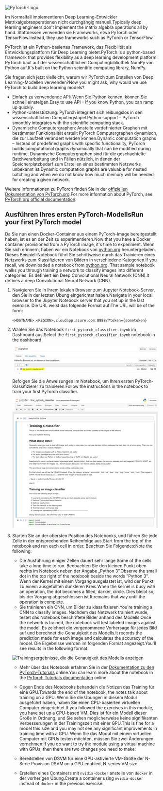 ![PyTorch-Logo](../media/5-image1.png) 

<span data-ttu-id="c6d00-102">Im Normalfall implementieren Deep Learning-Entwickler Matrixalgebraoperationen nicht durchgängig manuell.</span><span class="sxs-lookup"><span data-stu-id="c6d00-102">Typically deep learning engineers don't implement the matrix algebra operations all by hand.</span></span> <span data-ttu-id="c6d00-103">Stattdessen verwenden sie Frameworks, etwa PyTorch oder TensorFlow.</span><span class="sxs-lookup"><span data-stu-id="c6d00-103">Instead, they use frameworks such as PyTorch or TensorFlow.</span></span>  

<span data-ttu-id="c6d00-104">PyTorch ist ein Python-basiertes Framework, das Flexibilität als Entwicklungsplattform für Deep Learning bietet.</span><span class="sxs-lookup"><span data-stu-id="c6d00-104">PyTorch is a python-based framework that provides flexibility as a deep learning development platform.</span></span> <span data-ttu-id="c6d00-105">PyTorch baut auf der wissenschaftlichen Computingbibliothek NumPy von Python auf.</span><span class="sxs-lookup"><span data-stu-id="c6d00-105">It's built on the Python scientific computing library, NumPy.</span></span> 

<span data-ttu-id="c6d00-106">Sie fragen sich jetzt vielleicht, warum wir PyTorch zum Erstellen von Deep Learning-Modellen verwenden?</span><span class="sxs-lookup"><span data-stu-id="c6d00-106">Now you might ask, why would we use PyTorch to build deep learning models?</span></span>  

- <span data-ttu-id="c6d00-107">Einfach zu verwendende API: Wenn Sie Python kennen, können Sie schnell einsteigen.</span><span class="sxs-lookup"><span data-stu-id="c6d00-107">Easy to use API – If you know Python, you can ramp up quickly.</span></span>
- <span data-ttu-id="c6d00-108">Python-Unterstützung: PyTorch integriert sich reibungslos in den wissenschaftlichen Computingstapel.</span><span class="sxs-lookup"><span data-stu-id="c6d00-108">Python support – PyTorch smoothly integrates with the scientific computing stack.</span></span>
- <span data-ttu-id="c6d00-109">Dynamische Computergraphen: Anstelle vordefinierter Graphen mit bestimmter Funktionalität erstellt PyTorch Computergraphen dynamisch, die zur Laufzeit verändert werden können.</span><span class="sxs-lookup"><span data-stu-id="c6d00-109">Dynamic computation graphs – Instead of predefined graphs with specific functionality, PyTorch builds computational graphs dynamically that can be modified during runtime.</span></span> <span data-ttu-id="c6d00-110">Dynamische Computergraphen sind für die geschachtelte Batchverarbeitung und in Fällen nützlich, in denen der Speicherplatzbedarf zum Erstellen eines bestimmten Netzwerks unbekannt ist.</span><span class="sxs-lookup"><span data-stu-id="c6d00-110">Dynamic computation graphs are valuable for nested batching and when we do not know how much memory will be needed for creating a given network.</span></span>

<span data-ttu-id="c6d00-111">Weitere Informationen zu PyTorch finden Sie in der [offiziellen Dokumentation von PyTorch.org](https://pytorch.org/about/).</span><span class="sxs-lookup"><span data-stu-id="c6d00-111">For more information about PyTorch, see [PyTorch.org official documentation](https://pytorch.org/about/).</span></span>

## <a name="run-your-first-pytorch-model"></a><span data-ttu-id="c6d00-112">Ausführen Ihres ersten PyTorch-Modells</span><span class="sxs-lookup"><span data-stu-id="c6d00-112">Run your first PyTorch model</span></span>

<span data-ttu-id="c6d00-113">Da Sie nun einen Docker-Container aus einem PyTorch-Image bereitgestellt haben, ist es an der Zeit zu experimentieren.</span><span class="sxs-lookup"><span data-stu-id="c6d00-113">Now that you have a Docker container provisioned from a PyTorch image, it's time to experiment.</span></span> <span data-ttu-id="c6d00-114">Wenn Sie sich erinnern, haben wir ein Notebook von [python.org](https://python.org) heruntergeladen. Dieses Beispiel-Notebook führt Sie schrittweise durch das Trainieren eines Netzwerks zum Klassifizieren von Bildern in verschiedene Kategorien.</span><span class="sxs-lookup"><span data-stu-id="c6d00-114">If you recall, we downloaded a notebook from [python.org](https://python.org). That sample notebook walks you through training a network to classify images  into different categories.</span></span> <span data-ttu-id="c6d00-115">Es definiert ein Deep Convolutional Neural Network (CNN).</span><span class="sxs-lookup"><span data-stu-id="c6d00-115">It defines a deep Convolutional Neural Network (CNN).</span></span>

1. <span data-ttu-id="c6d00-116">Navigieren Sie in Ihrem lokalen Browser zum Jupyter Notebook-Server, den Sie in der letzten Übung eingerichtet haben.</span><span class="sxs-lookup"><span data-stu-id="c6d00-116">Navigate in your local browser to the Jupyter Notebook server that you set up in the last exercise.</span></span> <span data-ttu-id="c6d00-117">Die URL weist das folgende Format auf:</span><span class="sxs-lookup"><span data-stu-id="c6d00-117">The URL will be of the form:</span></span>

    `<HOSTNAME>.<REGION>.cloudapp.azure.com:8888/?token={sometoken}`

1. <span data-ttu-id="c6d00-118">Wählen Sie das Notebook `first_pytorch_classifier.ipynb` im Dashboard aus.</span><span class="sxs-lookup"><span data-stu-id="c6d00-118">Select the `first_pytorch_classifier.ipynb` notebook in the dashboard.</span></span>

    ![Auswählen von „first_pytorch_classifier.ipynb“](../media/5-image2.PNG)

    <span data-ttu-id="c6d00-120">Befolgen Sie die Anweisungen im Notebook, um Ihren ersten PyTorch-Klassifizierer zu trainieren.</span><span class="sxs-lookup"><span data-stu-id="c6d00-120">Follow the instructions in the notebook to train your first PyTorch classifier.</span></span>

    ![Screenshot des „Training eines Klassifizierers-Notebooks“](../media/5-image3.PNG)

2. <span data-ttu-id="c6d00-122">Starten Sie an der obersten Position des Notebooks, und führen Sie jede Zelle in der entsprechenden Reihenfolge aus.</span><span class="sxs-lookup"><span data-stu-id="c6d00-122">Start from the top of the notebook and run each cell in order.</span></span> <span data-ttu-id="c6d00-123">Beachten Sie Folgendes:</span><span class="sxs-lookup"><span data-stu-id="c6d00-123">Note the following:</span></span>

    - <span data-ttu-id="c6d00-124">Die Ausführung einiger Zellen dauert sehr lange.</span><span class="sxs-lookup"><span data-stu-id="c6d00-124">Some of the cells take a long time to run.</span></span> <span data-ttu-id="c6d00-125">Beobachten Sie den kleinen Punkt oben rechts im Notebook neben der Angabe „Python 3“.</span><span class="sxs-lookup"><span data-stu-id="c6d00-125">Observe the small dot in the top right of the notebook beside the words "Python 3".</span></span> <span data-ttu-id="c6d00-126">Wenn der Kernel mit einem Vorgang ausgelastet ist, wird der Punkt zu einem ausgefüllten dunkleren Kreis.</span><span class="sxs-lookup"><span data-stu-id="c6d00-126">When the kernel is busy with an operation, the dot becomes a filled, darker, circle.</span></span> <span data-ttu-id="c6d00-127">Dies bleibt so, bis der Vorgang abgeschlossen ist.</span><span class="sxs-lookup"><span data-stu-id="c6d00-127">It remains that way until the operation is complete.</span></span> 
    - <span data-ttu-id="c6d00-128">Sie trainieren ein CNN, um Bilder zu klassifizieren.</span><span class="sxs-lookup"><span data-stu-id="c6d00-128">You're training a CNN to classify images.</span></span> <span data-ttu-id="c6d00-129">Nachdem das Netzwerk trainiert wurde, testet das Notebook beschriftete Bilder anhand des Modells.</span><span class="sxs-lookup"><span data-stu-id="c6d00-129">Once the network is trained, the notebook will test labeled images against the model.</span></span> <span data-ttu-id="c6d00-130">Es zeichnet die vorgenommene Vorhersage für jedes Bild auf und berechnet die Genauigkeit des Modells.</span><span class="sxs-lookup"><span data-stu-id="c6d00-130">It records the prediction made for each image and calculates the accuracy of the model.</span></span> <span data-ttu-id="c6d00-131">Die Ergebnisse werden im folgenden Format angezeigt.</span><span class="sxs-lookup"><span data-stu-id="c6d00-131">You'll see results in the following format.</span></span>

    ![Trainingsergebnisse, die die Genauigkeit des Modells anzeigen](../media/accuracy.png)
    
    - <span data-ttu-id="c6d00-133">Mehr über das Notebook erfahren Sie in der [Dokumentation zu den PyTorch-Tutorials](https://pytorch.org/tutorials/beginner/blitz/cifar10_tutorial.html) online.</span><span class="sxs-lookup"><span data-stu-id="c6d00-133">You can learn more about the notebook in the [PyTorch Tutorials documentation](https://pytorch.org/tutorials/beginner/blitz/cifar10_tutorial.html) online.</span></span>
    
    - <span data-ttu-id="c6d00-134">Gegen Ende des Notebooks behandeln die Notizen das Training für eine GPU.</span><span class="sxs-lookup"><span data-stu-id="c6d00-134">Towards the end of the notebook, the notes talk about training on a GPU.</span></span> <span data-ttu-id="c6d00-135">Wenn Sie die Übungen in diesem Modul ausgeführt haben, haben Sie einen CPU-basierten virtuellen Computer eingerichtet.</span><span class="sxs-lookup"><span data-stu-id="c6d00-135">If you followed the exercises in this module, you have set up a CPU-based VM.</span></span> <span data-ttu-id="c6d00-136">Dies ist für ein Modell dieser Größe in Ordnung, und Sie sehen möglicherweise keine signifikanten Verbesserungen in der Trainingszeit mit einer GPU.</span><span class="sxs-lookup"><span data-stu-id="c6d00-136">This is fine for a model this size and you may not see any significant improvements in training time with a GPU.</span></span> <span data-ttu-id="c6d00-137">Wenn Sie das Modul mit einem virtuellen Computer mit GPUs testen möchten, müssen Sie zwei Änderungen vornehmen:</span><span class="sxs-lookup"><span data-stu-id="c6d00-137">If you do want to try the module using a  virtual machine with GPUs, then there are two changes you need to make:</span></span>
    - <span data-ttu-id="c6d00-138">Bereitstellen von DSVM für eine GPU-aktivierte VM-Größe der N-Serie.</span><span class="sxs-lookup"><span data-stu-id="c6d00-138">Provision DSVM on a GPU enabled, N-series VM size.</span></span>
    - <span data-ttu-id="c6d00-139">Erstellen eines Containers mit `nvidia-docker` anstelle von `docker` in der vorherigen Übung.</span><span class="sxs-lookup"><span data-stu-id="c6d00-139">Create a container using `nvidia-docker` instead of `docker` in the previous exercise.</span></span>